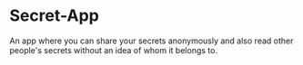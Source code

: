 # Secret-App
An app where you can share your secrets anonymously and also read other people's secrets without an idea of whom it belongs to.
